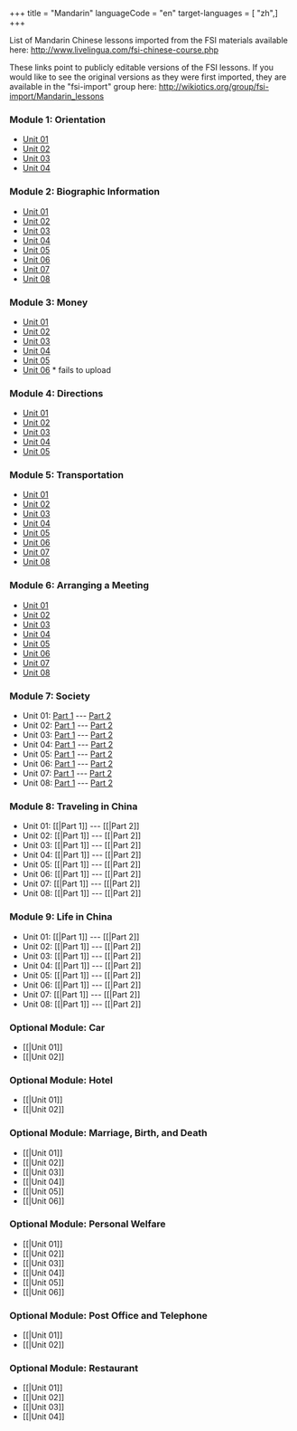 +++
title = "Mandarin"
languageCode = "en"
target-languages = [ "zh",]
+++

List of Mandarin Chinese lessons imported from the FSI materials
available here: <http://www.livelingua.com/fsi-chinese-course.php>

These links point to publicly editable versions of the FSI lessons. If
you would like to see the original versions as they were first imported,
they are available in the "fsi-import" group here:
<http://wikiotics.org/group/fsi-import/Mandarin_lessons>

### Module 1: Orientation

  - [Unit 01](/zh/FSI-Mandarin-Module1-Orientation-Unit1-Tape1C-1)
  - [Unit 02](/zh/FSI-Mandarin-Module1-Orientation-Unit2-Tape2C-1)
  - [Unit 03](/zh/FSI-Mandarin-Module1-Orientation-Unit3-Tape3C-1)
  - [Unit 04](/zh/FSI-Mandarin-Module1-Orientation-Unit4-Tape4C-1)

### Module 2: Biographic Information

  - [Unit
    01](/zh/FSI-Mandarin-Module2-BiographicInformation-Unit1-Tape1C-1)
  - [Unit
    02](/zh/FSI-Mandarin-Module2-BiographicInformation-Unit2-Tape2C-1)
  - [Unit
    03](/zh/FSI-Mandarin-Module2-BiographicInformation-Unit3-Tape3C-1)
  - [Unit
    04](/zh/FSI-Mandarin-Module2-BiographicInformation-Unit4-Tape4C-1)
  - [Unit
    05](/zh/FSI-Mandarin-Module2-BiographicInformation-Unit5-Tape5C-1)
  - [Unit
    06](/zh/FSI-Mandarin-Module2-BiographicInformation-Unit6-Tape6C-1)
  - [Unit
    07](/zh/FSI-Mandarin-Module2-BiographicInformation-Unit7-Tape7C-1)
  - [Unit
    08](/zh/FSI-Mandarin-Module2-BiographicInformation-Unit8-Tape8C-1)

### Module 3: Money

  - [Unit 01](/zh/FSI-Mandarin-Module3-Money-Unit1-Tape1C-1)
  - [Unit 02](/zh/FSI-Mandarin-Module3-Money-Unit2-Tape2C-1)
  - [Unit 03](/zh/FSI-Mandarin-Module3-Money-Unit3-Tape3C-1)
  - [Unit 04](/zh/FSI-Mandarin-Module3-Money-Unit4-Tape4C-1)
  - [Unit 05](/zh/FSI-Mandarin-Module3-Money-Unit5-Tape5C-1)
  - [Unit 06](/zh/FSI-Mandarin-Module3-Money-Unit6-Tape6C-1) \* fails to
    upload

### Module 4: Directions

  - [Unit 01](/zh/FSI-Mandarin-Module4-Directions-Unit1-Tape1C-1)
  - [Unit 02](/zh/FSI-Mandarin-Module4-Directions-Unit2-Tape2C-1)
  - [Unit 03](/zh/FSI-Mandarin-Module4-Directions-Unit3-Tape3C-1)
  - [Unit 04](/zh/FSI-Mandarin-Module4-Directions-Unit4-Tape4C-1)
  - [Unit 05](/zh/FSI-Mandarin-Module4-Directions-Unit5-Tape5C-1)

### Module 5: Transportation

  - [Unit 01](/zh/FSI-Mandarin-Module5-Transportation-Unit1-Tape1C-1)
  - [Unit 02](/zh/FSI-Mandarin-Module5-Transportation-Unit2-Tape2C-1)
  - [Unit 03](/zh/FSI-Mandarin-Module5-Transportation-Unit3-Tape3C-1)
  - [Unit 04](/zh/FSI-Mandarin-Module5-Transportation-Unit4-Tape4C-1)
  - [Unit 05](/zh/FSI-Mandarin-Module5-Transportation-Unit5-Tape5C-1)
  - [Unit 06](/zh/FSI-Mandarin-Module5-Transportation-Unit6-Tape6C-1)
  - [Unit 07](/zh/FSI-Mandarin-Module5-Transportation-Unit7-Tape7C-1)
  - [Unit 08](/zh/FSI-Mandarin-Module5-Transportation-Unit8-Tape8C-1)

### Module 6: Arranging a Meeting

  - [Unit
    01](/zh/FSI-Mandarin-Module6-Arranging_a_Meeting-Unit1-Tape1C-1)
  - [Unit
    02](/zh/FSI-Mandarin-Module6-Arranging_a_Meeting-Unit2-Tape2C-1)
  - [Unit
    03](/zh/FSI-Mandarin-Module6-Arranging_a_Meeting-Unit3-Tape3C-1)
  - [Unit
    04](/zh/FSI-Mandarin-Module6-Arranging_a_Meeting-Unit4-Tape4c-1)
  - [Unit
    05](/zh/FSI-Mandarin-Module6-Arranging_a_Meeting-Unit5-Tape5C-1)
  - [Unit
    06](/zh/FSI-Mandarin-Module6-Arranging_a_Meeting-Unit6-Tape6C-1)
  - [Unit
    07](/zh/FSI-Mandarin-Module6-Arranging_a_Meeting-Unit7-Tape7C-1)
  - [Unit
    08](/zh/FSI-Mandarin-Module6-Arranging_a_Meeting-Unit8-Tape8C-1)

### Module 7: Society

  - Unit 01: [Part 1](/zh/FSI-Mandarin-Module7-Society-Unit1-Tape1C-1)
    --- [Part 2](/zh/FSI-Mandarin-Module7-Society-Unit1-Tape2C-1)
  - Unit 02: [Part 1](/zh/FSI-Mandarin-Module7-Society-Unit2-Tape1C-1)
    --- [Part 2](/zh/FSI-Mandarin-Module7-Society-Unit2-Tape2C-1)
  - Unit 03: [Part 1](/zh/FSI-Mandarin-Module7-Society-Unit3-Tape1C-1)
    --- [Part 2](/zh/FSI-Mandarin-Module7-Society-Unit3-Tape2C-1)
  - Unit 04: [Part 1](/zh/FSI-Mandarin-Module7-Society-Unit4-Tape1C-1)
    --- [Part 2](/zh/FSI-Mandarin-Module7-Society-Unit4-Tape2C-1)
  - Unit 05: [Part 1](/zh/FSI-Mandarin-Module7-Society-Unit5-Tape1C-1)
    --- [Part 2](/zh/FSI-Mandarin-Module7-Society-Unit5-Tape2C-1)
  - Unit 06: [Part 1](/zh/FSI-Mandarin-Module7-Society-Unit6-Tape1C-1)
    --- [Part 2](/zh/FSI-Mandarin-Module7-Society-Unit6-Tape2C-1)
  - Unit 07: [Part 1](/zh/FSI-Mandarin-Module7-Society-Unit7-Tape1C-1)
    --- [Part 2](/zh/FSI-Mandarin-Module7-Society-Unit7-Tape2C-1)
  - Unit 08: [Part 1](/zh/FSI-Mandarin-Module7-Society-Unit8-Tape1C-1)
    --- [Part 2](/zh/FSI-Mandarin-Module7-Society-Unit8-Tape2C-1)

### Module 8: Traveling in China

  - Unit 01: \[\[|Part 1\]\] --- \[\[|Part 2\]\]
  - Unit 02: \[\[|Part 1\]\] --- \[\[|Part 2\]\]
  - Unit 03: \[\[|Part 1\]\] --- \[\[|Part 2\]\]
  - Unit 04: \[\[|Part 1\]\] --- \[\[|Part 2\]\]
  - Unit 05: \[\[|Part 1\]\] --- \[\[|Part 2\]\]
  - Unit 06: \[\[|Part 1\]\] --- \[\[|Part 2\]\]
  - Unit 07: \[\[|Part 1\]\] --- \[\[|Part 2\]\]
  - Unit 08: \[\[|Part 1\]\] --- \[\[|Part 2\]\]

### Module 9: Life in China

  - Unit 01: \[\[|Part 1\]\] --- \[\[|Part 2\]\]
  - Unit 02: \[\[|Part 1\]\] --- \[\[|Part 2\]\]
  - Unit 03: \[\[|Part 1\]\] --- \[\[|Part 2\]\]
  - Unit 04: \[\[|Part 1\]\] --- \[\[|Part 2\]\]
  - Unit 05: \[\[|Part 1\]\] --- \[\[|Part 2\]\]
  - Unit 06: \[\[|Part 1\]\] --- \[\[|Part 2\]\]
  - Unit 07: \[\[|Part 1\]\] --- \[\[|Part 2\]\]
  - Unit 08: \[\[|Part 1\]\] --- \[\[|Part 2\]\]

### Optional Module: Car

  - \[\[|Unit 01\]\]
  - \[\[|Unit 02\]\]

### Optional Module: Hotel

  - \[\[|Unit 01\]\]
  - \[\[|Unit 02\]\]

### Optional Module: Marriage, Birth, and Death

  - \[\[|Unit 01\]\]
  - \[\[|Unit 02\]\]
  - \[\[|Unit 03\]\]
  - \[\[|Unit 04\]\]
  - \[\[|Unit 05\]\]
  - \[\[|Unit 06\]\]

### Optional Module: Personal Welfare

  - \[\[|Unit 01\]\]
  - \[\[|Unit 02\]\]
  - \[\[|Unit 03\]\]
  - \[\[|Unit 04\]\]
  - \[\[|Unit 05\]\]
  - \[\[|Unit 06\]\]

### Optional Module: Post Office and Telephone

  - \[\[|Unit 01\]\]
  - \[\[|Unit 02\]\]

### Optional Module: Restaurant

  - \[\[|Unit 01\]\]
  - \[\[|Unit 02\]\]
  - \[\[|Unit 03\]\]
  - \[\[|Unit 04\]\]

